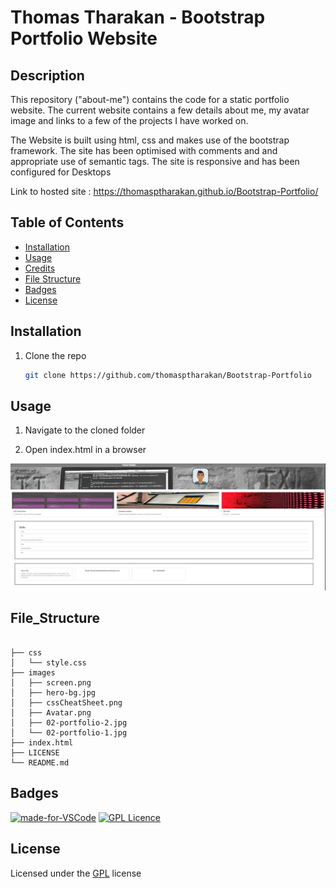 # Thomas Tharakan - Bootstrap Portfolio Website

## Description

This repository ("about-me") contains the code for a static portfolio website. The current website contains a few details about me, my avatar image and links to a few of the projects I have worked on.

The Website is built using html, css and makes use of the bootstrap framework. The site has been optimised with comments and and appropriate use of semantic tags. The site is responsive and has been configured for Desktops

Link to hosted site : https://thomasptharakan.github.io/Bootstrap-Portfolio/



## Table of Contents

- [Installation](#installation)
- [Usage](#usage)
- [Credits](#credits)
- [File Structure](#file_structure)
- [Badges](#badges)
- [License](#license)

## Installation

1. Clone the repo
   ```sh
   git clone https://github.com/thomasptharakan/Bootstrap-Portfolio
   
   ```


## Usage

1. Navigate to the cloned folder

2. Open index.html in a browser

![ScreenShot](/images/screen.png)



## File_Structure
```

├── css
│   └── style.css
├── images
│   ├── screen.png
│   ├── hero-bg.jpg
│   ├── cssCheatSheet.png
│   ├── Avatar.png
│   ├── 02-portfolio-2.jpg
│   └── 02-portfolio-1.jpg
├── index.html
├── LICENSE
└── README.md
```

## Badges

[![made-for-VSCode](https://img.shields.io/badge/Made%20for-VSCode-1f425f.svg)](https://code.visualstudio.com/)
[![GPL Licence](https://badges.frapsoft.com/os/gpl/gpl.svg?v=103)](https://opensource.org/licenses/GPL-3.0/)  


## License

Licensed under the [GPL](LICENSE.txt) license



